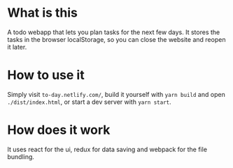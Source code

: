 # What is this

A todo webapp that lets you plan tasks for the next few days. It stores the
tasks in the browser localStorage, so you can close the website and reopen it later.

# How to use it

Simply visit `to-day.netlify.com/`, build it yourself with `yarn build` and open `./dist/index.html`, or start a dev server with `yarn start`.

# How does it work

It uses react for the ui, redux for data saving and webpack for the file bundling.
